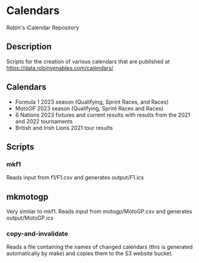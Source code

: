 # Calendars
Robin's iCalendar Repository

## Description
Scripts for the creation of various calendars that are published at https://data.robinvenables.com/calendars/

## Calendars

- Formula 1 2023 season (Qualifying, Sprint Races, and Races)
- MotoGP 2023 season (Qualifying, Sprint Races and Races)
- 6 Nations 2023 fixtures and current results with results from the 2021 and 2022 tournaments
- British and Irish Lions 2021 tour results

## Scripts

### mkf1

Reads input from f1/F1.csv and generates output/F1.ics

## mkmotogp

Very similar to mkf1. Reads input from motogp/MotoGP.csv and generates output/MotoGP.ics

### copy-and-invalidate

Reads a file containing the names of changed calendars (this is generated automatically by make) and copies them to the S3 website bucket.
